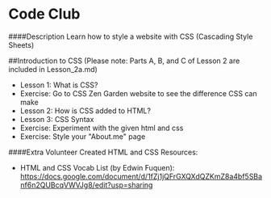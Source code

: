 Code Club
========

####Description
Learn how to style a website with CSS (Cascading Style Sheets)

##Introduction to CSS
(Please note: Parts A, B, and C of Lesson 2 are included in Lesson_2a.md)
* Lesson 1: What is CSS?
* Exercise: Go to CSS Zen Garden website to see the difference CSS can make
* Lesson 2: How is CSS added to HTML?
* Lesson 3: CSS Syntax
* Exercise: Experiment with the given html and css
* Exercise: Style your "About.me" page

####Extra Volunteer Created HTML and CSS Resources:
* HTML and CSS Vocab List (by Edwin Fuquen): https://docs.google.com/document/d/1fZj1jQFrGXQXdQZKmZ8a4bf5SBanf6n2QUBcqVWVJg8/edit?usp=sharing


